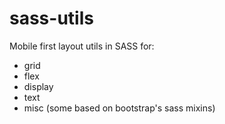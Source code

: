 # sass-utils

Mobile first layout utils in SASS for:
- grid
- flex
- display
- text
- misc
(some based on bootstrap's sass mixins)
